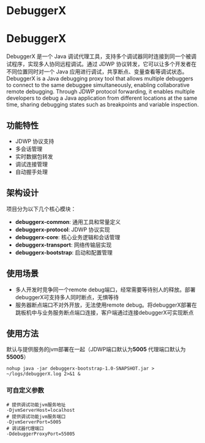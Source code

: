 # DebuggerX

# DebuggerX

DebuggerX 是一个 Java 调试代理工具，支持多个调试器同时连接到同一个被调试程序，实现多人协同远程调试。通过 JDWP 协议转发，它可以让多个开发者在不同位置同时对一个 Java 应用进行调试，共享断点、变量查看等调试状态。
DebuggerX is a Java debugging proxy tool that allows multiple debuggers to connect to the same debuggee simultaneously, enabling collaborative remote debugging. Through JDWP protocol forwarding, it enables multiple developers to debug a Java application from different locations at the same time, sharing debugging states such as breakpoints and variable inspection.
## 功能特性

- JDWP 协议支持
- 多会话管理
- 实时数据包转发
- 调试连接管理
- 自动握手处理

## 架构设计

项目分为以下几个核心模块：

- **debuggerx-common**: 通用工具和常量定义
- **debuggerx-protocol**: JDWP 协议实现
- **debuggerx-core**: 核心业务逻辑和会话管理
- **debuggerx-transport**: 网络传输层实现
- **debuggerx-bootstrap**: 启动和配置管理

## 使用场景

- 多人开发时竞争同一个remote debug端口，经常需要等待别人的释放。部署debuggerX可支持多人同时断点，无惧等待
- 服务器断点端口不对外开放，无法使用remote debug。将debuggerX部署在跳板机中与业务服务断点端口连接，客户端通过连接debuggerX可实现断点

## 使用方法

默认与提供服务的jvm部署在一起（JDWP端口默认为**5005** 代理端口默认为**55005**）

```shell
nohup java -jar debuggerx-bootstrap-1.0-SNAPSHOT.jar > ~/logs/debuggerX.log 2>&1 &
```

### 可自定义参数

```shell
# 提供调试功能jvm服务地址
-DjvmServerHost=localhost
# 提供调试功能jvm服务端口
-DjvmServerPort=5005
# 调试器代理端口
-DdebuggerProxyPort=55005
```


